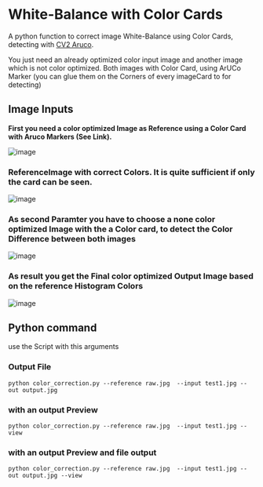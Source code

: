# White-Balance with Color Cards 
A python function to correct image White-Balance using Color Cards, detecting with [CV2 Aruco](https://docs.opencv.org/4.x/d5/dae/tutorial_aruco_detection.html).


You just need an already optimized color input image and another image which is not color optimized. Both images with Color Card, using ArUCo Marker (you can glue them on the Corners of every imageCard to for detecting)

## Image Inputs

**First you need a color optimized Image as Reference using a Color Card with Aruco Markers (See Link).**

![image](https://user-images.githubusercontent.com/67874406/187918735-78967b36-ce77-47cc-8a17-773ea856d988.png)

### **ReferenceImage with correct Colors. It is quite sufficient if only the card can be seen.**

![image](https://user-images.githubusercontent.com/67874406/187906176-23303477-0dd7-4ef8-ae05-1e36f3e82de7.png)


### **As second Paramter you have to choose a none color optimized Image with the a Color card, to detect the Color Difference between both images**

![image](https://user-images.githubusercontent.com/67874406/187906327-8a42dcf2-c312-4ce7-b336-6f8d4f310788.png)

### **As result you get the Final color optimized Output Image based on the reference Histogram Colors**

![image](https://user-images.githubusercontent.com/67874406/187906458-244286b9-70c5-4b6f-8f35-bdee9908573a.png)


## Python command

use the Script with this arguments

### **Output File**
`python color_correction.py --reference raw.jpg  --input test1.jpg --out output.jpg`

### **with an output Preview**
`python color_correction.py --reference raw.jpg  --input test1.jpg --view`

### **with an output Preview and file output**
`python color_correction.py --reference raw.jpg  --input test1.jpg --out output.jpg --view`
